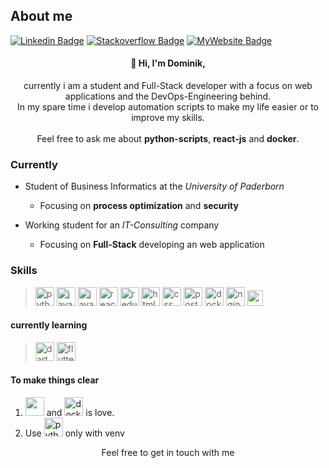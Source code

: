 <!--
**hrdominik/hrdominik** is a ✨ _special_ ✨ repository because its `README.md` (this file) appears on your GitHub profile.
-->
## About me
[![Linkedin Badge](https://img.shields.io/badge/-LinkedIn-0e76a8?logo=Linkedin&logoColor=white)](https://linkedin.com/in/dominik-hoehr)
[![Stackoverflow Badge](https://img.shields.io/badge/Stackoverflow-222426?logo=Stackoverflow&logoColor=f48024)](https://stackoverflow.com/users/16983494)
[![MyWebsite Badge](https://img.shields.io/badge/My-Website-FFB900)](https://dominik.hoehr.net)

<h4 align=center>👋 Hi, I'm Dominik,</h4>
<p align=center>
currently i am a student and Full-Stack developer with a focus on web applications and the DevOps-Engineering behind. <br />
In my spare time i develop automation scripts to make my life easier or to improve my skills.
<br /><br />
Feel free to ask me about <b>python-scripts</b>, <b>react-js</b> and <b>docker</b>.
</p>

### Currently 
* Student of Business Informatics at the *University of Paderborn*
   * Focusing on **process optimization** and **security**

* Working student for an *IT-Consulting* company
   * Focusing on **Full-Stack** developing an web application

### Skills
> <img src="https://user-images.githubusercontent.com/34007078/222959580-3d26926f-1d6d-499f-99ea-f52ea0c80369.svg" alt="python" height="30px" /> <img src="https://user-images.githubusercontent.com/34007078/222959614-997489fd-411d-40a9-a9cd-671ebfb8e7eb.svg" alt="java and jakarta ee" height="30px" /> <img src="https://user-images.githubusercontent.com/34007078/222959616-76ed9776-5ff5-492b-8395-b16374ec3bb5.svg" alt="javascript" height="30px" /> <img src="https://user-images.githubusercontent.com/34007078/222959605-4bb86d31-8a80-4014-8a16-7951840f3d6f.svg" alt="react" height="30px" /> <img src="https://user-images.githubusercontent.com/34007078/222959607-389ec911-fc25-4642-b910-92a18248e9d7.svg" alt="redux" height="30px" /> <img src="https://user-images.githubusercontent.com/34007078/222959613-724e7277-1f8e-468c-8a9f-4de9cc877cef.svg" alt="html5" height="30px" /> <img src="https://user-images.githubusercontent.com/34007078/222959611-0f002c7e-d7fc-4b40-a8cb-5a67cde32f09.svg" alt="css with bootstrap" height="30px" /> <img src="https://user-images.githubusercontent.com/34007078/222959604-a8354eeb-59df-487e-9088-e3377a57e55e.svg" alt="postgreSQL" height="30px" /> <img src="https://user-images.githubusercontent.com/34007078/222959612-e663d164-0da8-49d1-b002-5c97f4240121.svg" alt="docker and docker compose" height="30px" /> <img src="https://user-images.githubusercontent.com/34007078/222959618-dc2b8995-7e5e-44c4-a46b-d2b15b0506a0.svg" alt="nginx" height="30px" /> <img src="https://user-images.githubusercontent.com/34007078/222960319-2e67ee15-7f8b-40e9-ac4b-e6c1cb1fe529.svg" alt="aws" height="25px" /> 

#### currently learning
> <img src="https://user-images.githubusercontent.com/34007078/222960172-662b4e1e-18ab-4dc8-86e2-8b27f16d9722.svg" alt="dart" height="30px" /> <img src="https://user-images.githubusercontent.com/34007078/222960171-f3faa5b8-d8aa-4ada-a450-fba65fe32c8a.svg" alt="flutter" height="30px" />


#### To make things clear
1. <img src="https://user-images.githubusercontent.com/34007078/222959609-214bb78a-1b97-43e1-b71b-80a747fa26df.svg" alt="" height="30px" /> and <img src="https://user-images.githubusercontent.com/34007078/222959612-e663d164-0da8-49d1-b002-5c97f4240121.svg" alt="docker and docker compose" height="30px" /> is love. <br/>
1. Use <img src="https://user-images.githubusercontent.com/34007078/222959580-3d26926f-1d6d-499f-99ea-f52ea0c80369.svg" alt="python" height="30px" /> only with venv

<p align=center>Feel free to get in touch with me</p>
